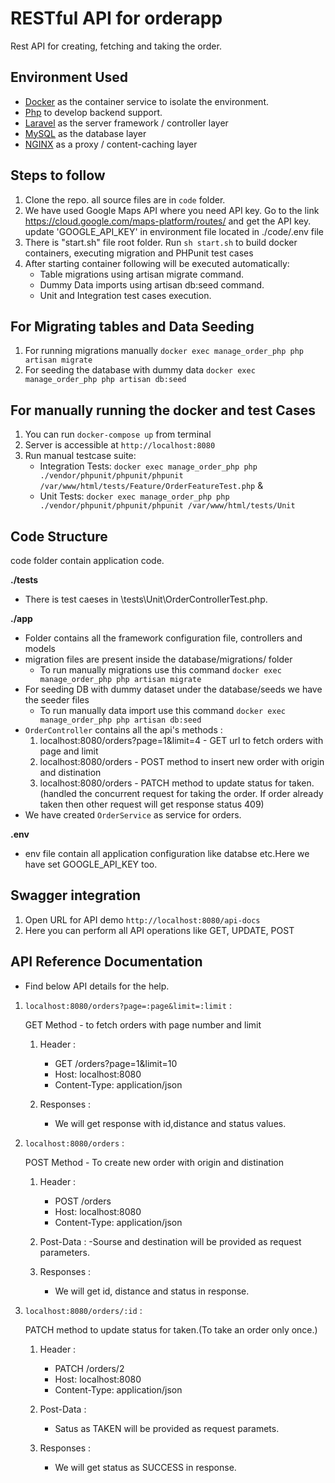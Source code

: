 #  RESTful API for orderapp
Rest API for creating, fetching and taking the order.

## Environment Used

- [Docker](https://www.docker.com/) as the container service to isolate the environment.
- [Php](https://php.net/) to develop backend support.
- [Laravel](https://laravel.com) as the server framework / controller layer
- [MySQL](https://mysql.com/) as the database layer
- [NGINX](https://docs.nginx.com/nginx/admin-guide/content-cache/content-caching/) as a proxy / content-caching layer

## Steps to follow

1.  Clone the repo. all source files are in `code` folder.
2.  We have used Google Maps API where you need API key.
    Go to the link https://cloud.google.com/maps-platform/routes/ and get the API key.
    update 'GOOGLE_API_KEY' in environment file located in ./code/.env file
3.  There is "start.sh" file root folder. Run `sh start.sh` to build docker containers, executing migration and PHPunit test cases
4.  After starting container following will be executed automatically:
	- Table migrations using artisan migrate command.
	- Dummy Data imports using artisan db:seed command.
	- Unit and Integration test cases execution.

## For Migrating tables and Data Seeding

1. For running migrations manually `docker exec manage_order_php php artisan migrate`
2. For seeding the database with dummy data `docker exec manage_order_php php artisan db:seed`

## For manually running the docker and test Cases

1. You can run `docker-compose up` from terminal
2. Server is accessible at `http://localhost:8080`
3. Run manual testcase suite:
	- Integration Tests: `docker exec manage_order_php php ./vendor/phpunit/phpunit/phpunit /var/www/html/tests/Feature/OrderFeatureTest.php` &
	- Unit Tests: `docker exec manage_order_php php ./vendor/phpunit/phpunit/phpunit /var/www/html/tests/Unit`

## Code Structure
code folder contain application code.

**./tests**

- There is test caeses in \tests\Unit\OrderControllerTest.php.

**./app**

- Folder contains all the framework configuration file, controllers and models
- migration files are present inside the database/migrations/ folder
	- To run manually migrations use this command `docker exec manage_order_php php artisan migrate`
- For seeding DB with dummy dataset under the database/seeds we have the seeder files 
	- To run manually data import use this command `docker exec manage_order_php php artisan db:seed`
- `OrderController` contains all the api's methods :
    1. localhost:8080/orders?page=1&limit=4 - GET url to fetch orders with page and limit
    2. localhost:8080/orders - POST method to insert new order with origin and distination
    3. localhost:8080/orders - PATCH method to update status for taken.(handled the concurrent request for taking the order. If order already taken then other request will get response status 409)
- We have created `OrderService` as service for orders.


**.env**

- env file contain all application configuration like databse etc.Here we have set GOOGLE_API_KEY too.

## Swagger integration

1. Open URL for API demo `http://localhost:8080/api-docs`
2. Here you can perform all API operations like GET, UPDATE, POST

## API Reference Documentation

-  Find below API details for the help.
1. `localhost:8080/orders?page=:page&limit=:limit` :

    GET Method - to fetch orders with page number and limit
    1. Header :
        - GET /orders?page=1&limit=10
        - Host: localhost:8080
        - Content-Type: application/json

    2. Responses :
		- We will get response with id,distance and status values.

2. `localhost:8080/orders` :

    POST Method - To create new order with origin and distination
    1. Header :
        - POST /orders
        - Host: localhost:8080
        - Content-Type: application/json

    2. Post-Data :
		-Sourse and destination will be provided as request parameters.

    3. Responses :
		- We will get id, distance and status in response.

3. `localhost:8080/orders/:id` :

    PATCH method to update status for taken.(To take an order only once.)
    1. Header :
        - PATCH /orders/2
        - Host: localhost:8080
        - Content-Type: application/json
    2. Post-Data :
		- Satus as TAKEN will be provided as request paramets.

    3. Responses :
		- We will get status as SUCCESS in response.